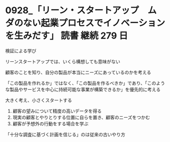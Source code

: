 # 0928\_「リーン・スタートアップ　ムダのない起業プロセスでイノベーションを生みだす」 読書 継続 279 日

検証による学び

リーンスタートアップでは、いくら構想しても意味がない

顧客のことを知り、自分の製品が本当にニーズにあっているのかを考える

「この製品を作れるか」ではなく、「この製品を作るべきか」であり、「このような製品やサービスを中心に持続可能な事業が構築できるか」を優先的に考える

大きく考え、小さくスタートする

1. 顧客の望みについて精度の高いデータを得る
2. 現実の顧客とやりとりする位置に自らを置き、顧客のニーズをつかむ
3. 顧客が予想外の行動をする場合を学ぶ

「十分な調査に基づく計画を信じる」のは従来の古いやり方
